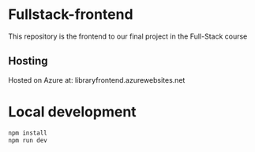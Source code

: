 
# Fullstack-frontend
This repository is the frontend to our final project in the Full-Stack course

## Hosting
Hosted on Azure at: libraryfrontend.azurewebsites.net


# Local development
```bash
npm install
npm run dev
